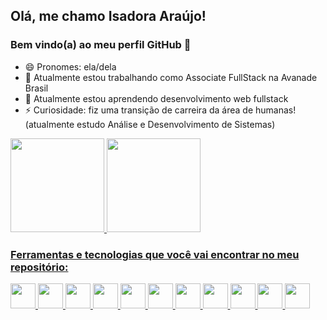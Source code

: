 ## Olá, me chamo Isadora Araújo! 
### Bem vindo(a) ao meu perfil GitHub 👋

- 😄 Pronomes: ela/dela
- 🔭 Atualmente estou trabalhando como Associate FullStack na Avanade Brasil
- 🌱 Atualmente estou aprendendo desenvolvimento web fullstack
- ⚡ Curiosidade: fiz uma transição de carreira da área de humanas! (atualmente estudo Análise e Desenvolvimento de Sistemas)


<div>
<a href="https://github.com/isadoraraujo">
<img height="150em" src="https://github-readme-stats.vercel.app/api/top-langs/?username=isadoraraujo&layout=compact&langs_count=7&theme=dracula"/>  <img height="150em" src="https://github-readme-stats.vercel.app/api?username=isadoraraujo&show_icons=true&theme=dracula&include_all_commits=true&count_private=true"/>
</div>
  
### Ferramentas e tecnologias que você vai encontrar no meu repositório:
  
<img src="https://cdn.jsdelivr.net/gh/devicons/devicon/icons/html5/html5-original.svg" width="40" height="40"/>  <img src="https://cdn.jsdelivr.net/gh/devicons/devicon/icons/css3/css3-original.svg" width="40" height="40"/>  <img src="https://cdn.jsdelivr.net/gh/devicons/devicon/icons/git/git-original.svg" width="40" height="40"/>  <img src="https://cdn.jsdelivr.net/gh/devicons/devicon/icons/github/github-original.svg" width="40" height="40"/>  <img src="https://cdn.jsdelivr.net/gh/devicons/devicon/icons/javascript/javascript-original.svg" width="40" height="40"/>  <img src="https://cdn.jsdelivr.net/gh/devicons/devicon/icons/jquery/jquery-original.svg" width="40" height="40"/>  <img src="https://cdn.jsdelivr.net/gh/devicons/devicon/icons/bootstrap/bootstrap-original.svg" width="40" height="40"/>  <img src="https://cdn.jsdelivr.net/gh/devicons/devicon/icons/mysql/mysql-original.svg" width="40" height="40"/>  <img src="https://cdn.jsdelivr.net/gh/devicons/devicon/icons/nodejs/nodejs-original-wordmark.svg" width="40" height="40"/>  <img src="https://cdn.jsdelivr.net/gh/devicons/devicon/icons/express/express-original.svg" width="40" height="40"/>  <img src="https://cdn.jsdelivr.net/gh/devicons/devicon/icons/react/react-original.svg" width="40" height="40"/>
